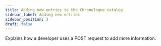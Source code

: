 ```yaml
---
title: Adding new entries to the Chronologue catalog
sidebar_label: Adding new entries
sidebar_position: 3
draft: false
---
```


Explains how a developer uses a POST request to add more information.